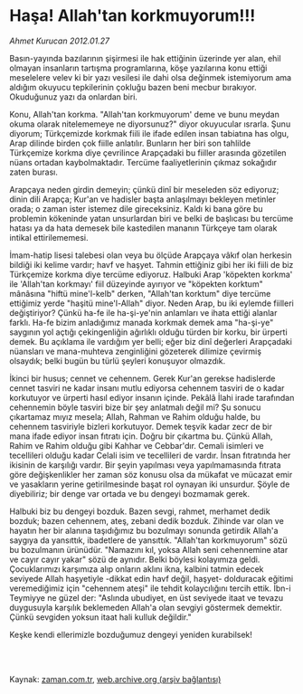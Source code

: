 # Haşa! Allah'tan  korkmuyorum!!!

*Ahmet Kurucan 2012.01.27*

<td class="columnist-detail">
<p>Basın-yayında bazılarının şişirmesi ile hak ettiğinin üzerinde yer alan, ehil olmayan insanların tartışma programlarına, köşe yazılarına konu ettiği meselelere velev ki bir yazı vesilesi ile dahi olsa değinmek istemiyorum ama aldığım okuyucu tepkilerinin çokluğu bazen beni mecbur bırakıyor. Okuduğunuz yazı da onlardan biri.</p>
<p>
<div id="haberMetinDiv">
<p>Konu, Allah'tan korkma. "Allah'tan korkmuyorum' deme ve bunu meydan okuma olarak nitelememeye ne diyorsunuz?" diyor okuyucular ısrarla. Şunu diyorum; Türkçemizde korkmak fiili ile ifade edilen insan tabiatına has olgu, Arap dilinde birden çok fiille anlatılır. Bunların her biri son tahlilde Türkçemize korkma diye çevrilince Arapçadaki bu fiiller arasında gözetilen nüans ortadan kaybolmaktadır. Tercüme faaliyetlerinin çıkmaz sokağıdır zaten burası.
<p>Arapçaya neden girdin demeyin; çünkü dinî bir meseleden söz ediyoruz; dinin dili Arapça; Kur'an ve hadisler başta anlaşılmayı bekleyen metinler orada; o zaman ister istemez dile gireceksiniz. Kaldı ki bana göre bu problemin kökeninde yatan unsurlardan biri ve belki de başlıcası bu tercüme hatası ya da hata demesek bile kastedilen mananın Türkçeye tam olarak intikal ettirilememesi.
<p>İmam-hatip lisesi talebesi olan veya bu ölçüde Arapçaya vâkıf olan herkesin bildiği iki kelime vardır; havf ve haşyet. Tahmin ettiğiniz gibi her iki fiili de biz Türkçemize korkma diye tercüme ediyoruz. Halbuki Arap 'köpekten korkma' ile 'Allah'tan korkmayı' fiil düzeyinde ayırıyor ve "köpekten korktum" mânâsına "hiftü mine'l-kelb" derken, "Allah'tan korktum" diye tercüme ettiğimiz yerde "haşitü mine'l-Allah" diyor. Neden Arap, bu iki eylemde fiilleri değiştiriyor? Çünkü ha-fe ile ha-şi-ye'nin anlamları ve ihata ettiği alanlar farklı. Ha-fe bizim anladığımız manada korkmak demek ama "ha-şi-ye" saygının yol açtığı çekingenliğin ağırlıklı olduğu türden bir korku, bir ürperti demek. Bu açıklama ile vardığım yer belli; eğer biz dinî değerleri Arapçadaki nüansları ve mana-muhteva zenginliğini gözeterek dilimize çevirmiş olsaydık; belki bugün bu türlü şeyleri konuşuyor olmazdık.
<p>İkinci bir husus; cennet ve cehennem. Gerek Kur'an gerekse hadislerde cennet tasviri ne kadar insanı mutlu ediyorsa cehennem tasviri de o kadar korkutuyor ve ürperti hasıl ediyor insanın içinde. Pekâlâ İlahi irade tarafından cehennemin böyle tasviri bize bir şey anlatmalı değil mi? Şu sonucu çıkartamaz mıyız mesela; Allah, Rahman ve Rahim olduğu halde, bu cehennem tasviriyle bizleri korkutuyor. Demek teşvik kadar zecr de bir mana ifade ediyor insan fıtratı için. Doğru bir çıkartma bu. Çünkü Allah, Rahim ve Rahim olduğu gibi Kahhar ve Cebbar'dır. Cemali isimleri ve tecellileri olduğu kadar Celali isim ve tecellileri de vardır. İnsan fıtratında her ikisinin de karşılığı vardır. Bir şeyin yapılması veya yapılmamasında fıtrata göre değişkenlikler her zaman söz konusu olsa da mükafat ve mücazat emir ve yasakların yerine getirilmesinde başat rol oynayan iki unsurdur. Şöyle de diyebiliriz; bir denge var ortada ve bu dengeyi bozmamak gerek.
<p>Halbuki biz bu dengeyi bozduk. Bazen sevgi, rahmet, merhamet dedik bozduk; bazen cehennem, ateş, zebani dedik bozduk. Zihinde var olan ve hayatın her bir alanına taşıdığımız bu bozulmayı sonunda getirdik Allah'a saygıya da yansıttık, ibadetlere de yansıttık. "Allah'tan korkmuyorum" sözü bu bozulmanın ürünüdür. "Namazını kıl, yoksa Allah seni cehennemine atar ve cayır cayır yakar" sözü de aynıdır. Belki böylesi kolayımıza geldi. Çocuklarımızı karşımıza alıp onların aklını ikna, kalbini tatmin edecek seviyede Allah haşyetiyle -dikkat edin havf değil, haşyet- dolduracak eğitimi veremediğimiz için "cehennem ateşi" ile tehdit kolaycılığını tercih ettik. İbn-i Teymiyye ne güzel der: "Aslında ubudiyet, en üst seviyede itaat ve tevazu duygusuyla karşılık beklemeden Allah'a olan sevgiyi göstermek demektir. Çünkü sevgiden yoksun itaat hali kulluk değildir." 
<p>Keşke kendi ellerimizle bozduğumuz dengeyi yeniden kurabilsek! </p></p></p></p></p></p></div>
</p>


<p><br>
		 </br></p></td>

Kaynak: [zaman.com.tr](http://zaman.com.tr/yazar.do?yazino=1236006), [web.archive.org (arşiv bağlantısı)](http://web.archive.org/web/20120131162131/http://zaman.com.tr:80/yazar.do?yazino=1236006)
